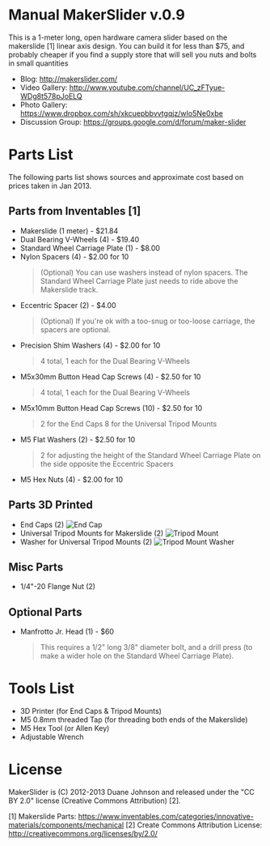 Manual MakerSlider v.0.9
========================

This is a 1-meter long, open hardware camera slider based on the makerslide [1]
linear axis design. You can build it for less than $75, and probably cheaper if
you find a supply store that will sell you nuts and bolts in small quantities

* Blog: http://makerslider.com/
* Video Gallery: http://www.youtube.com/channel/UC_zFTyue-WDg8t578pJoELQ
* Photo Gallery: https://www.dropbox.com/sh/xkcuepbbvvtgqjz/wIo5Ne0xbe
* Discussion Group: https://groups.google.com/d/forum/maker-slider

Parts List
==========

The following parts list shows sources and approximate cost based on prices
taken in Jan 2013.

Parts from Inventables [1]
--------------------------

* Makerslide (1 meter) - $21.84
* Dual Bearing V-Wheels (4) - $19.40
* Standard Wheel Carriage Plate (1) - $8.00
* Nylon Spacers (4) - $2.00 for 10
  > (Optional) You can use washers instead of nylon spacers. The Standard
  > Wheel Carriage Plate just needs to ride above the Makerslide track.
* Eccentric Spacer (2) - $4.00
  > (Optional) If you're ok with a too-snug or too-loose carriage,
    the spacers are optional.
* Precision Shim Washers (4) - $2.00 for 10
  > 4 total, 1 each for the Dual Bearing V-Wheels
* M5x30mm Button Head Cap Screws (4) - $2.50 for 10
  > 4 total, 1 each for the Dual Bearing V-Wheels
* M5x10mm Button Head Cap Screws (10) - $2.50 for 10
  > 2 for the End Caps
  > 8 for the Universal Tripod Mounts
* M5 Flat Washers (2) - $2.50 for 10
  > 2 for adjusting the height of the Standard Wheel Carriage Plate on
  > the side opposite the Eccentric Spacers
* M5 Hex Nuts (4) - $2.00 for 10

Parts 3D Printed
----------------
* End Caps (2)
  ![End Cap](https://raw.github.com/canadaduane/MakerSlider/manual-slider/images/endcap.jpg)
* Universal Tripod Mounts for Makerslide (2)
  ![Tripod Mount](https://raw.github.com/canadaduane/MakerSlider/manual-slider/images/tripod_mount_universal.jpg)
* Washer for Universal Tripod Mounts (2)
  ![Tripod Mount Washer](https://raw.github.com/canadaduane/MakerSlider/manual-slider/images/tripod_mount_washer.jpg)

Misc Parts
----------
* 1/4"-20 Flange Nut (2)

Optional Parts
--------------
* Manfrotto Jr. Head (1) - $60
  > This requires a 1/2" long 3/8" diameter bolt, and a drill press (to make
    a wider hole on the Standard Wheel Carriage Plate).

Tools List
==========

* 3D Printer (for End Caps & Tripod Mounts)
* M5 0.8mm threaded Tap (for threading both ends of the Makerslide)
* M5 Hex Tool (or Allen Key)
* Adjustable Wrench

License
=======

MakerSlider is (C) 2012-2013 Duane Johnson and released under the "CC BY 2.0"
license (Creative Commons Attribution) [2].

[1] Makerslide Parts: https://www.inventables.com/categories/innovative-materials/components/mechanical
[2] Create Commons Attribution License: http://creativecommons.org/licenses/by/2.0/